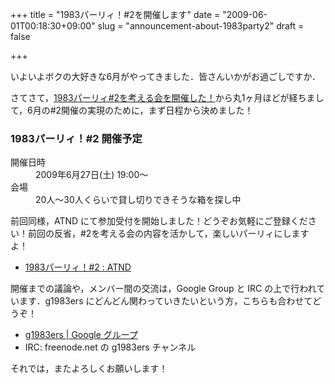 +++
title = "1983パーリィ！#2を開催します"
date = "2009-06-01T00:18:30+09:00"
slug = "announcement-about-1983party2"
draft = false

+++

<p>いよいよボクの大好きな6月がやってきました．皆さんいかがお過ごしですか．</p>
<p>さてさて，<a href="http://june29.jp/2009/04/29/party-for-1983party2/" title="1983パーリィ#2を考える会を開催した！ - 準二級.jp">1983パーリィ#2を考える会を開催した！</a>から丸1ヶ月ほどが経ちまして，6月の#2開催の実現のために，まず日程から決めました！</p>
<h3>1983パーリィ！#2 開催予定</h3>
<dl>
<dt>開催日時</dt>
<dd>2009年6月27日(土) 19:00〜</dd>
<dt>会場</dt>
<dd>20人〜30人くらいで貸し切りできそうな箱を探し中</dd>
</dl>
<p>前回同様，ATND にて参加受付を開始しました！どうぞお気軽にご登録ください！前回の反省，#2を考える会の内容を活かして，楽しいパーリィにしますよ！</p>
<ul>
<li>
    <a href="http://atnd.org/events/769" title="1983パーリィ！#2 : ATND">1983パーリィ！#2 : ATND</a>
  </li>
</ul>
<p>開催までの議論や，メンバー間の交流は，Google Group と IRC の上で行われています．g1983ers にどんどん関わっていきたいという方，こちらも合わせてどうぞ！</p>
<ul>
<li>
    <a href="http://groups.google.co.jp/group/g1983ers" title="g1983ers | Google グループ">g1983ers | Google グループ</a>
  </li>
<li>
    IRC: freenode.net の g1983ers チャンネル
  </li>
</ul>
<p>それでは，またよろしくお願いします！</p>
